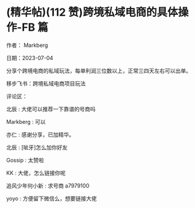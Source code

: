
# (精华帖)(112 赞)跨境私域电商的具体操作-FB 篇

作者： Markberg

日期：2023-07-04

分享个跨境电商的私域玩法，每单利润三位数以上，正常三四天左右可以出单。

移步飞书：跨境私域电商项目玩法

评论区：

北辰 : 大佬可以推荐一下靠谱的号商吗

Markberg : 可以

亦仁 : 感谢分享，已加精华。

北辰 : [呲牙]怎么加你好友

Gossip : 太赞啦

KK : 大佬，怎么链接你呢

追风少年何小新 : 求号商 a7979100

yoyo : 方便留下微信么，想要链接大佬
